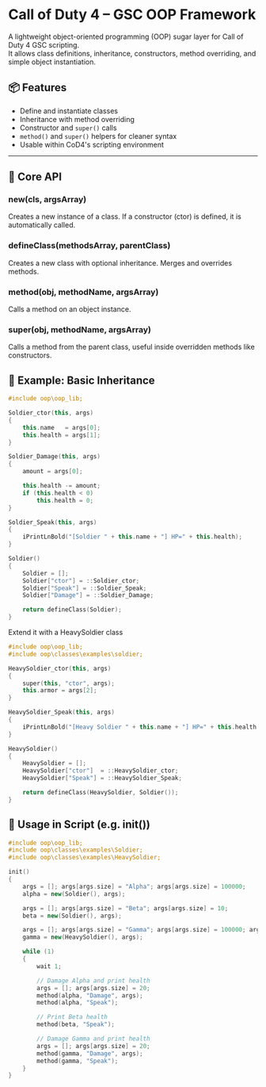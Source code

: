 # Call of Duty 4 – GSC OOP Framework

A lightweight object-oriented programming (OOP) sugar layer for Call of Duty 4 GSC scripting.  
It allows class definitions, inheritance, constructors, method overriding, and simple object instantiation.

## 📦 Features

- Define and instantiate classes
- Inheritance with method overriding
- Constructor and `super()` calls
- `method()` and `super()` helpers for cleaner syntax
- Usable within CoD4's scripting environment

---

## 🧠 Core API

### new(cls, argsArray)
Creates a new instance of a class. If a constructor (ctor) is defined, it is automatically called.

### defineClass(methodsArray, parentClass)
Creates a new class with optional inheritance. Merges and overrides methods.

### method(obj, methodName, argsArray)
Calls a method on an object instance.

### super(obj, methodName, argsArray)
Calls a method from the parent class, useful inside overridden methods like constructors.

## 🚀 Example: Basic Inheritance

```c++
#include oop\oop_lib;

Soldier_ctor(this, args)
{
    this.name   = args[0];
    this.health = args[1];
}

Soldier_Damage(this, args)
{
    amount = args[0];

    this.health -= amount;
    if (this.health < 0)
        this.health = 0;
}

Soldier_Speak(this, args)
{
    iPrintLnBold("[Soldier " + this.name + "] HP=" + this.health);
}

Soldier()
{
    Soldier = [];
    Soldier["ctor"] = ::Soldier_ctor;
    Soldier["Speak"] = ::Soldier_Speak;
    Soldier["Damage"] = ::Soldier_Damage;

    return defineClass(Soldier);
}
```

Extend it with a HeavySoldier class

```c++
#include oop\oop_lib;
#include oop\classes\examples\soldier;

HeavySoldier_ctor(this, args)
{
    super(this, "ctor", args);
    this.armor = args[2];
}

HeavySoldier_Speak(this, args)
{
    iPrintLnBold("[Heavy Soldier " + this.name + "] HP=" + this.health + " | Armor=" + this.armor);
}

HeavySoldier()
{
    HeavySoldier = [];
    HeavySoldier["ctor"]  = ::HeavySoldier_ctor;
    HeavySoldier["Speak"] = ::HeavySoldier_Speak;

    return defineClass(HeavySoldier, Soldier());
}
```

## 🧪 Usage in Script (e.g. init())

```c++
#include oop\oop_lib;
#include oop\classes\examples\Soldier;
#include oop\classes\examples\HeavySoldier;

init()
{
    args = []; args[args.size] = "Alpha"; args[args.size] = 100000;
    alpha = new(Soldier(), args);

    args = []; args[args.size] = "Beta"; args[args.size] = 10;
    beta = new(Soldier(), args);

    args = []; args[args.size] = "Gamma"; args[args.size] = 100000; args[args.size] = 50;
    gamma = new(HeavySoldier(), args);

    while (1)
    {
        wait 1;

        // Damage Alpha and print health
        args = []; args[args.size] = 20;
        method(alpha, "Damage", args);
        method(alpha, "Speak");

        // Print Beta health
        method(beta, "Speak");

        // Damage Gamma and print health
        args = []; args[args.size] = 20;
        method(gamma, "Damage", args);
        method(gamma, "Speak");
    }
}
```